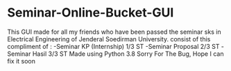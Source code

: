 # Seminar-Online-Bucket-GUI
This GUI made for all my friends who have been passed the seminar sks in Electrical Engineering of Jenderal Soedirman University. consist of this compliment of : -Seminar KP (Internship) 1/3 ST -Seminar Proposal  2/3 ST -Seminar Hasil 3/3 ST  Made using Python 3.8 Sorry For The Bug, Hope I can fix it soon
